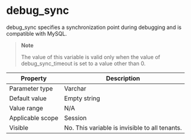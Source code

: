 debug_sync
===============================
<!-- # docslug#/oceanbase-database/oceanbase-database/V4.0.0/debug_sync-1-2-3-4 -->
debug_sync specifies a synchronization point during debugging and is compatible with MySQL.

> **Note**
>
> The value of this variable is valid only when the value of debug_sync_timeout is set to a value other than 0.


| **Property** | **Description** |
|--------|------------|
| Parameter type | Varchar |
| Default value | Empty string |
| Value range | N/A |
| Applicable scope | Session |
| Visible | No. This variable is invisible to all tenants. |



